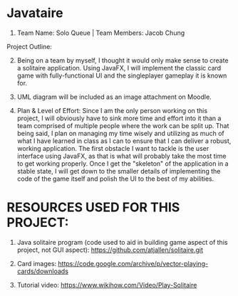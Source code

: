 # Javataire
1. Team Name: Solo Queue |
   Team Members: Jacob Chung

Project Outline:

2. Being on a team by myself, I thought it would only make sense to create a solitaire application. Using JavaFX, I will implement the classic card game with fully-functional UI and the singleplayer gameplay it is known for. 

3. UML diagram will be included as an image attachment on Moodle.

4. Plan & Level of Effort: Since I am the only person working on this project, I will obviously have to sink more time and effort into it than a team comprised of multiple people where the work can be split up. That being said, I plan on managing my time wisely and utilizing as much of what I have learned in class as I can to ensure that I can deliver a robust, working application. The first obstacle I want to tackle is the user interface using JavaFX, as that is what will probably take the most time to get working properly. Once I get the "skeleton" of the application in a stable state, I will get down to the smaller details of implementing the code of the game itself and polish the UI to the best of my abilities.

# RESOURCES USED FOR THIS PROJECT:
1. Java solitaire program (code used to aid in building game aspect of this project, not GUI aspect): https://github.com/atjallen/solitaire.git

2. Card images: https://code.google.com/archive/p/vector-playing-cards/downloads

3. Tutorial video: https://www.wikihow.com/Video/Play-Solitaire
